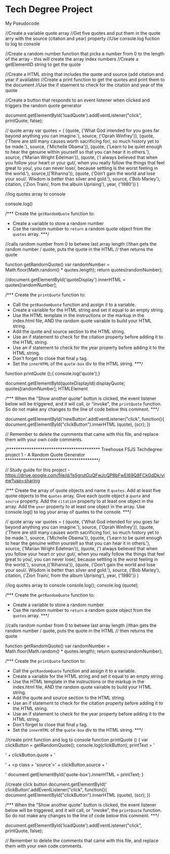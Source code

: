# Tech Degree Project
My Pseudocode

//Create a variable quote array
//Get five quotes and put them in the quote arry with the source (citation and year) property
//Use console.log fuction to log to console

//Create a random number function that picks a number from 0 to the length of the array - this will create the array index numbers
//Create a getElementID string to get the quote 

//Create a HTML string that includes the quote and source (add citation and year if available)
//Create a print function to get the quotes and print them to the document
//Use the if stsement to check for the citation and year of the quote 

//Create a button that responds to an event listener when clicked and triggers the random quote generator

document.getElementById('loadQuote').addEventListener("click", printQuote, false);

// quote array
var quotes = (
  (quote, ('What God intended for you goes far beyond anything you can imagine.'),
  source, ('Oprah Winfrey')), 
  (quote, ('There are still many causes worth sacrificing for/, so much history yet to be made.'),
  source, ('Michelle Obama')), 
  (quote, ('Learn to be quiet enough to hear the genuine within yourself so that you can hear it in others.'),
  source, ('Marian Wright Edelman')),
  (quote, ('I always believed that when you follow your heart or your gut/, when you really follow the things that feel great to you/, you can never lose/, because settling is the worst feeling in the world.'),
  source,(('Rihanna')), 
  (quote, ('Don’t gain the world and lose your soul/. Wisdom is better than silver and gold.'),
  source, ('Bob Marley'), 
  citation, ('Zion Train/, from the album Uprising'),
  year, ('1980'))
  )

//log quotes array to console 

  console.log()

/***
  Create the `getRandomQuote` function to:
   - Create a variable to store a random number 
   - Cse the random number to `return` a random quote object from the `quotes` array.
***/

//calls random number from 0 to betwee last array length
//than gets the random number / quote, puts the quote in the HTML 
// then returns the quote

function getRandomQuote()
  var randomNumber = Math.floor(Math.random() * quotes.length);
  return quotes(randomNumber); 

 
  //document.getElementById('quoteDisplay').innerHTML = quotes[randomNumber]; 


/***
  Create the `printQuote` function to: 
   - Call the `getRandomQuote` function and assign it to a variable.
   - Create a variable for the HTML string and set it equal to an empty string.
   - Use the HTML template in the instructions or the markup in the index.html file, AND 
     the random quote vairable to build your HTML string.
   - Add the quote and source section to the HTML string.
   - Use an if statement to check for the citation property before adding it to the HTML string.
   - Use an if statement to check for the year property before adding it to the HTML string.
   - Don't forget to close that final `p` tag.
   - Set the `innerHTML` of the `quote-box` div to the HTML string. 
***/

function printQuote ();{ 
  console.log('quote');}
  
  document.getElementById(quoteDisplayId):displayQuote; quotes[randomNumber]; HTMLElement

/***
  When the "Show another quote" button is clicked, the event listener 
  below will be triggered, and it will call, or "invoke", the `printQuote` 
  function. So do not make any changes to the line of code below this 
  comment.
***/

document.getElementById('newButton'.addEventListener("click", function(){
  document.getElementById("clickButton").innerHTML (quote), (scr);
})

// Remember to delete the comments that came with this file, and replace them with your own code comments.


/******************************************
Treehouse FSJS Techdegree:
project 1 - A Random Quote Generator
******************************************/

// Study guide for this project - https://drive.google.com/file/d/1s5grutGuQFwJcQP8bFwEI69Q8FCkGdDk/view?usp=sharing


/*** 
  Create the array of quote objects and name it `quotes`.
  Add at least five quote objects to the `quotes` array.
  Give each quote object a `quote` and `source` property.
  Add the `citation` property to at least one object in the array.
  Add the `year` property to at least one object in the array.
  Use console.log() to log your array of quotes to the console.
***/

// quote array
var quotes = (
  (quote, ('What God intended for you goes far beyond anything you can imagine.'),
  source, ('Oprah Winfrey')), 
  (quote, ('There are still many causes worth sacrificing for/, so much history yet to be made.'),
  source, ('Michelle Obama')), 
  (quote, ('Learn to be quiet enough to hear the genuine within yourself so that you can hear it in others.'),
  source, ('Marian Wright Edelman')),
  (quote, ('I always believed that when you follow your heart or your gut/, when you really follow the things that feel great to you/, you can never lose/, because settling is the worst feeling in the world.'),
  source,(('Rihanna')), 
  (quote, ('Don’t gain the world and lose your soul/. Wisdom is better than silver and gold.'),
  source, ('Bob Marley'), 
  citation, ('Zion Train/, from the album Uprising'),
  year, ('1980'))
  )

//log quotes array to console 
console.log();
console.log (quote);
  

/***
  Create the `getRandomQuote` function to:
   - Create a variable to store a random number 
   - Cse the random number to `return` a random quote object from the `quotes` array.
***/

//calls random number from 0 to betwee last array length
//than gets the random number / quote, puts the quote in the HTML 
// then returns the quote

function getRandomQuote()
  var randomNumber = Math.floor(Math.random() * quotes.length);
  return quotes(randomNumber); 



/***
  Create the `printQuote` function to: 
   - Call the `getRandomQuote` function and assign it to a variable.
   - Create a variable for the HTML string and set it equal to an empty string.
   - Use the HTML template in the instructions or the markup in the index.html file, AND 
     the random quote vairable to build your HTML string.
   - Add the quote and source section to the HTML string.
   - Use an if statement to check for the citation property before adding it to the HTML string.
   - Use an if statement to check for the year property before adding it to the HTML string.
   - Don't forget to close that final `p` tag.
   - Set the `innerHTML` of the `quote-box` div to the HTML string. 
***/

//create print function and log to console
function printQuote () { 
  var clickButton = getRandomQuote();
  console.log(clickButton);
  printText = '<p class='quote'>' + clickButton.quote + '</p>' + <p class + 'source'>' + clickButton.source + '</p>'
  document.getElementById('quote-box').innerHTML = printText;
}
  
//create click button 
document.getElementById(' clickButton'.addEventListener("click", function(){
  document.getElementById("clickButton").innerHTML (quote), (scr);
})

/***
  When the "Show another quote" button is clicked, the event listener 
  below will be triggered, and it will call, or "invoke", the `printQuote` 
  function. So do not make any changes to the line of code below this 
  comment.
***/

document.getElementById('loadQuote').addEventListener("click", printQuote, false);


// Remember to delete the comments that came with this file, and replace them with your own code comments.